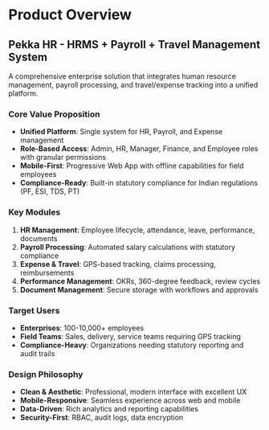 # Product Overview

## Pekka HR - HRMS + Payroll + Travel Management System

A comprehensive enterprise solution that integrates human resource management, payroll processing, and travel/expense tracking into a unified platform.

### Core Value Proposition
- **Unified Platform**: Single system for HR, Payroll, and Expense management
- **Role-Based Access**: Admin, HR, Manager, Finance, and Employee roles with granular permissions
- **Mobile-First**: Progressive Web App with offline capabilities for field employees
- **Compliance-Ready**: Built-in statutory compliance for Indian regulations (PF, ESI, TDS, PT)

### Key Modules
1. **HR Management**: Employee lifecycle, attendance, leave, performance, documents
2. **Payroll Processing**: Automated salary calculations with statutory compliance
3. **Expense & Travel**: GPS-based tracking, claims processing, reimbursements
4. **Performance Management**: OKRs, 360-degree feedback, review cycles
5. **Document Management**: Secure storage with workflows and approvals

### Target Users
- **Enterprises**: 100-10,000+ employees
- **Field Teams**: Sales, delivery, service teams requiring GPS tracking
- **Compliance-Heavy**: Organizations needing statutory reporting and audit trails

### Design Philosophy
- **Clean & Aesthetic**: Professional, modern interface with excellent UX
- **Mobile-Responsive**: Seamless experience across web and mobile
- **Data-Driven**: Rich analytics and reporting capabilities
- **Security-First**: RBAC, audit logs, data encryption
